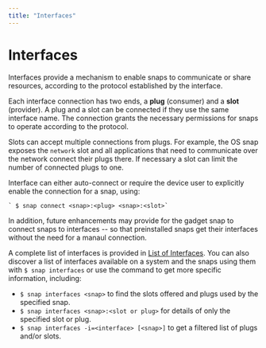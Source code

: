 ```yaml
---
title: "Interfaces"
---
```


# Interfaces
Interfaces provide a mechanism to enable snaps to communicate or share resources, according to the protocol established by the interface.

Each interface connection has two ends, a **plug** (consumer) and a **slot** (provider). A plug and a slot can be connected if they use the same interface name. The connection grants the necessary permissions for snaps to operate according to the protocol.

Slots can accept multiple connections from plugs. For example, the OS snap exposes the `network` slot and all applications that need to communicate over the network connect their plugs there. If necessary a slot can limit the number of connected plugs to one. 

Interface can either auto-connect or require the device user to explicitly enable the connection for a snap, using:

    ` $ snap connect <snap>:<plug> <snap>:<slot>`

In addition, future enhancements may provide for the gadget snap to connect snaps to interfaces -- so that preinstalled snaps get their interfaces without the need for a manaul connection. 

A complete list of interfaces is provided in [List of Interfaces](interfaces_list.md "Interfaces list"). You can also discover a list of interfaces available on a system and the snaps using them with `$ snap interfaces` or use the command to get more specific information, including:

- `$ snap interfaces <snap>` to find the slots offered and plugs used by the specified snap.
- `$ snap interfaces <snap>:<slot or plug>` for details of only the specified slot or plug.
- `$ snap interfaces -i=<interface> [<snap>]` to get a filtered list of  plugs and/or slots.

